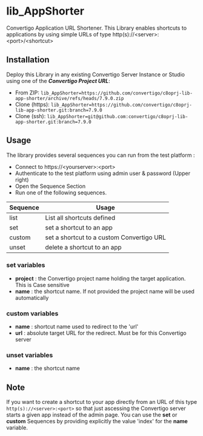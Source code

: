 # lib_AppShorter
Convertigo Application URL Shortener.
This Library enables shortcuts to applications by using simple URLs of type http(s)://&lt;server&gt;:&lt;port&gt;/&lt;shortcut&gt;

## Installation
Deploy this Library in any existing Convertigo Server Instance or Studio using one of the ***Convertigo Project URL***:
* From ZIP: `lib_AppShorter=https://github.com/convertigo/c8oprj-lib-app-shorter/archive/refs/heads/7.9.0.zip`
* Clone (https): `lib_AppShorter=https://github.com/convertigo/c8oprj-lib-app-shorter.git:branch=7.9.0` 
* Clone (ssh): `lib_AppShorter=git@github.com:convertigo/c8oprj-lib-app-shorter.git:branch=7.9.0`

## Usage
The library provides several sequences you can run from the test platform :

* Connect to https://&lt;yourserver&gt;:&lt;port&gt;
* Authenticate to the test platform using admin user & password (Upper right)
* Open the Sequence Section
* Run one of the following sequences.

| Sequence | Usage |
|----------|-------|
| list  | List all shortcuts defined |
| set   | set a shortcut to an app |
| custom| set a shortcut to a custom Convertigo URL |
| unset | delete a shortcut to an app |

  
### __set__ variables
* __project__ : the Convertigo project name holding the target application. This is Case sensitive
* __name__    : the shortcut name. If not provided the project name will be used automatically

### __custom__ variables
* __name__ : shortcut name used to redirect to the 'url'
* __url__  : absolute target URL for the redirect. Must be for this Convertigo server

### __unset__ variables
* __name__    : the shortcut name
  
## Note
If you want to create a shortcut to your app directly from an URL of this type 
`http(s)://<server>:<port>` so that just ascessing the Convertigo server starts a given app instead of the admin page. You can use the __set__ or __custom__ Sequences by providing explicitly the value 'index' for the __name__ variable.


